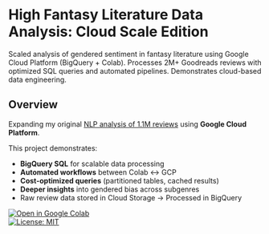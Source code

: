 # High Fantasy Literature Data Analysis: Cloud Scale Edition

Scaled analysis of gendered sentiment in fantasy literature using Google Cloud Platform (BigQuery + Colab). Processes 2M+ Goodreads reviews with optimized SQL queries and automated pipelines. Demonstrates cloud-based data engineering.

## Overview  
Expanding my original [NLP analysis of 1.1M reviews](fantasy-lit-sent-an) using **Google Cloud Platform**. 

This project demonstrates:  
- **BigQuery SQL** for scalable data processing  
- **Automated workflows** between Colab ↔ GCP  
- **Cost-optimized queries** (partitioned tables, cached results)  
- **Deeper insights** into gendered bias across subgenres  
- Raw review data stored in Cloud Storage → Processed in BigQuery  

[![Open in Google Colab](https://colab.research.google.com/assets/colab-badge.svg)]([your_colab_link](https://colab.research.google.com/github/ranwiththecode/high-fantasy-data-analysis/blob/main/mining_current.ipynb))  
[![License: MIT](https://img.shields.io/badge/License-MIT-yellow.svg)](LICENSE)  
